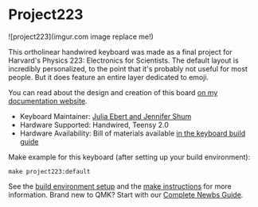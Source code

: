 # Project223

![project223](imgur.com image replace me!)

This ortholinear handwired keyboard was made as a final project for Harvard's Physics 223: Electronics for Scientists. The default layout is incredibly personalized, to the point that it's probably not useful for most people. But it does feature an entire layer dedicated to emoji.

You can read about the design and creation of this board [on my documentation website](https://docs.juliaebert.com/projects/keyboard).

* Keyboard Maintainer: [Julia Ebert and Jennifer Shum](https://github.com/jtebert)
* Hardware Supported: Handwired, Teensy 2.0
* Hardware Availability: Bill of materials available [in the keyboard build guide](https://docs.juliaebert.com/projects/keyboard#bill-of-materials)

Make example for this keyboard (after setting up your build environment):

    make project223:default

See the [build environment setup](https://docs.qmk.fm/#/getting_started_build_tools) and the [make instructions](https://docs.qmk.fm/#/getting_started_make_guide) for more information. Brand new to QMK? Start with our [Complete Newbs Guide](https://docs.qmk.fm/#/newbs).
